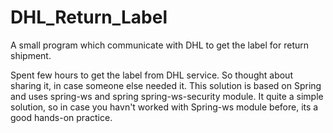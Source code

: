 # DHL_Return_Label
A small program which communicate with DHL to get the label for return shipment.

Spent few hours to get the label from DHL service. So thought about sharing it, in case someone else needed it. This solution is based on Spring and uses spring-ws and spring spring-ws-security module.
It quite a simple solution, so in case you havn't worked with Spring-ws module before, its a good hands-on practice.
